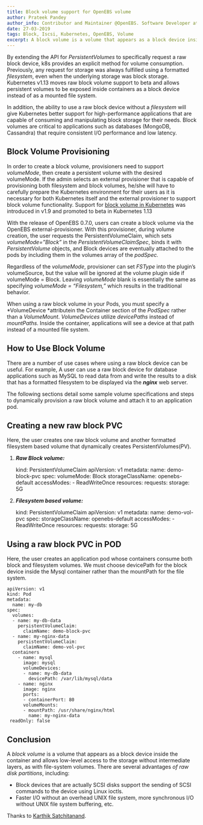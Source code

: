 ```yaml
---
title: Block volume support for OpenEBS volume
author: Prateek Pandey
author_info: Contributor and Maintainer @OpenEBS. Software Developer at @mayadata_inc. OpenSource Enthusiast
date: 27-03-2019
tags: Block, Iscsi, Kubernetes, OpenEBS, Volume
excerpt: A block volume is a volume that appears as a block device inside the container and allows low-level access to the storage without intermediate layers, as with file-system volumes.
---
```


By extending the API for *PersistentVolumes* to specifically request a raw block device, k8s provides an explicit method for volume consumption. Previously, any request for storage was always fulfilled using a formatted *filesystem*, even when the underlying storage was block storage. Kubernetes v1.13 moves raw block volume support to beta and allows persistent volumes to be exposed inside containers as a block device instead of as a mounted file system.

In addition, the ability to use a raw block device without a *filesystem* will give Kubernetes better support for high-performance applications that are capable of consuming and manipulating block storage for their needs. Block volumes are critical to applications such as databases (MongoDB, Cassandra) that require consistent I/O performance and low latency.

## Block Volume Provisioning

In order to create a block volume, provisioners need to support *volumeMode*, then create a persistent volume with the desired volumeMode. If the admin selects an external provisioner that is capable of provisioning both filesystem and block volumes, he/she will have to carefully prepare the Kubernetes environment for their users as it is necessary for both Kubernetes itself and the external provisioner to support block volume functionality. Support for [block volume in Kubernetes](https://kubernetes.io/docs/concepts/storage/persistent-volumes/#raw-block-volume-support) was introduced in v1.9 and promoted to beta in Kubernetes 1.13

With the release of OpenEBS 0.7.0, users can create a block volume via the OpenEBS external-provisioner. With this provisioner, during volume creation, the user requests the PersistentVolumeClaim, which sets *volumeMode=”Block”* in the *PersistentVolumeClaimSpec*, binds it with *PersistentVolume* objects, and Block devices are eventually attached to the pods by including them in the volumes array of the *podSpec.*

Regardless of the *volumeMode*, provisioner can set *FSType* into the plugin’s volumeSource, but the value will be ignored at the volume plugin side if volumeMode = Block. Leaving *volumeMode* blank is essentially the same as specifying *volumeMode = “Filesystem,”* which results in the traditional behavior.

When using a raw block volume in your Pods, you must specify a *VolumeDevice *attributein the Container section of the *PodSpec* rather than a *VolumeMount*. *VolumeDevices* utilize *devicePaths* instead of *mountPaths*. Inside the container, applications will see a device at that path instead of a mounted file system.

## How to Use Block Volume

There are a number of use cases where using a raw block device can be useful. For example, A user can use a raw block device for database applications such as MySQL to read data from and write the results to a disk that has a formatted filesystem to be displayed via the ***nginx*** web server.

The following sections detail some sample volume specifications and steps to dynamically provision a raw block volume and attach it to an application pod.

## Creating a new raw block PVC

Here, the user creates one raw block volume and another formatted filesystem based volume that dynamically creates PersistentVolumes(PV).

1. ***Raw Block volume:***

    kind: PersistentVolumeClaim
    apiVersion: v1
    metadata:
      name: demo-block-pvc
    spec:
      volumeMode: Block
      storageClassName: openebs-default
      accessModes:
        - ReadWriteOnce
      resources:
        requests:
          storage: 5G

2. ***Filesystem based volume:***

    kind: PersistentVolumeClaim
    apiVersion: v1
    metadata:
      name: demo-vol-pvc
    spec:
      storageClassName: openebs-default
      accessModes:
        - ReadWriteOnce
      resources:
        requests:
          storage: 5G

## Using a raw block PVC in POD

Here, the user creates an application pod whose containers consume both block and filesystem volumes. We must choose devicePath for the block device inside the Mysql container rather than the mountPath for the file system.

    apiVersion: v1
    kind: Pod
    metadata:
      name: my-db
    spec:
      volumes:
      - name: my-db-data
        persistentVolumeClaim:
          claimName: demo-block-pvc
      - name: my-nginx-data
        persistentVolumeClaim:
          claimName: demo-vol-pvc
      containers
        - name: mysql
          image: mysql
          volumeDevices: 
          - name: my-db-data
            devicePath: /var/lib/mysql/data
        - name: nginx
          image: nginx
          ports:
          - containerPort: 80
          volumeMounts:
          - mountPath: /usr/share/nginx/html
            name: my-nginx-data 
     readOnly: false

## Conclusion

A *block volume* is a volume that appears as a block device inside the container and allows low-level access to the storage without intermediate layers, as with file-system volumes. There are several advantages *of raw disk partitions*, including:

- Block devices that are actually SCSI disks support the sending of SCSI commands to the device using Linux ioctls.
- Faster I/O without an overhead UNIX file system, more synchronous I/O without UNIX file system buffering, etc.

Thanks to [Karthik Satchitanand](https://medium.com/@karthik.s_5236?source=post_page).
